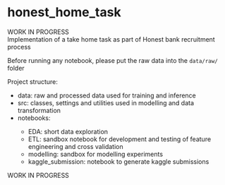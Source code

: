 # honest_home_task
WORK IN PROGRESS </br>
Implementation of a take home task as part of Honest bank recruitment process

Before running any notebook, please put the raw data into the `data/raw/` folder </br>

Project structure:
<ul>
<li>data: raw and processed data used for training and inference</li>
<li>src: classes, settings and utilities used in modelling and data transformation</li>
<li>notebooks:</li>
    <ul>
    <li>EDA: short data exploration</li>
    <li>ETL: sandbox notebook for development and testing of feature engineering and cross validation </li>
    <li>modelling: sandbox for modelling experiments</li>
    <li>kaggle_submission: notebook to generate kaggle submissions</li>
    </ul>
</ul>

WORK IN PROGRESS
